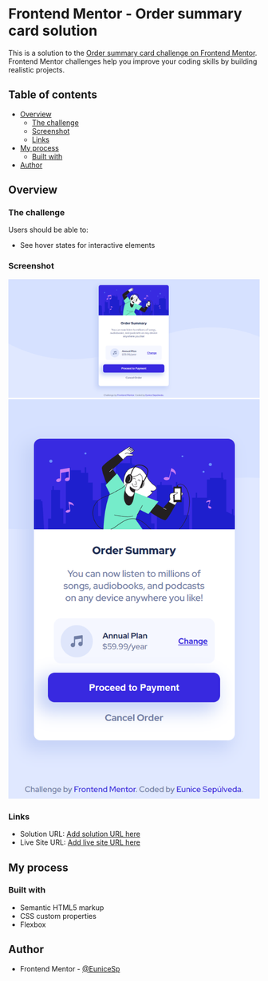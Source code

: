 # Frontend Mentor - Order summary card solution

This is a solution to the [Order summary card challenge on Frontend Mentor](https://www.frontendmentor.io/challenges/order-summary-component-QlPmajDUj). Frontend Mentor challenges help you improve your coding skills by building realistic projects. 

## Table of contents

- [Overview](#overview)
  - [The challenge](#the-challenge)
  - [Screenshot](#screenshot)
  - [Links](#links)
- [My process](#my-process)
  - [Built with](#built-with)
- [Author](#author)

## Overview

### The challenge

Users should be able to:

- See hover states for interactive elements

### Screenshot

![](/design/Desktop.png)
![](/design/Mobile.png)

### Links

- Solution URL: [Add solution URL here](https://www.frontendmentor.io/solutions/order-summary-component-6pH_-3QlPg)
- Live Site URL: [Add live site URL here](https://tubular-twilight-7d6b52.netlify.app/)

## My process

### Built with

- Semantic HTML5 markup
- CSS custom properties
- Flexbox

## Author

- Frontend Mentor - [@EuniceSp](https://www.frontendmentor.io/profile/EuniceSp)

